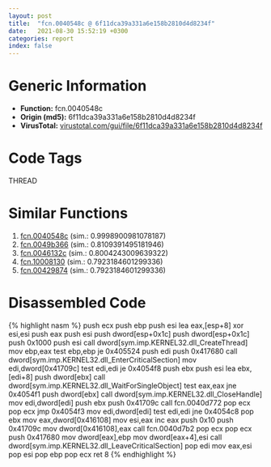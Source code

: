 ```yaml
---
layout: post
title:  "fcn.0040548c @ 6f11dca39a331a6e158b2810d4d8234f"
date:   2021-08-30 15:52:19 +0300
categories: report
index: false
---
```


# Generic Information
- **Function:** fcn.0040548c
- **Origin (md5):** 6f11dca39a331a6e158b2810d4d8234f
- **VirusTotal:** [virustotal.com/gui/file/6f11dca39a331a6e158b2810d4d8234f][virustotal_ref]

# Code Tags
<span class="tag" id="THREAD">THREAD</span>


# Similar Functions

1. [fcn.0040548c][similar_1_ref] (sim.: 0.9998900981078187)
2. [fcn.0049b366][similar_2_ref] (sim.: 0.8109391495181946)
3. [fcn.0046132c][similar_3_ref] (sim.: 0.8004243009639322)
4. [fcn.10008130][similar_4_ref] (sim.: 0.7923184601299336)
5. [fcn.00429874][similar_5_ref] (sim.: 0.7923184601299336)


# Disassembled Code

{% highlight nasm %}
push ecx
push ebp
push esi
lea eax,[esp+8]
xor esi,esi
push eax
push esi
push dword[esp+0x1c]
push dword[esp+0x1c]
push 0x1000
push esi
call dword[sym.imp.KERNEL32.dll_CreateThread]
mov ebp,eax
test ebp,ebp
je 0x405524
push edi
push 0x417680
call dword[sym.imp.KERNEL32.dll_EnterCriticalSection]
mov edi,dword[0x41709c]
test edi,edi
je 0x4054f8
push ebx
push esi
lea ebx,[edi+8]
push dword[ebx]
call dword[sym.imp.KERNEL32.dll_WaitForSingleObject]
test eax,eax
jne 0x4054f1
push dword[ebx]
call dword[sym.imp.KERNEL32.dll_CloseHandle]
mov edi,dword[edi]
push ebx
push 0x41709c
call fcn.0040d772
pop ecx
pop ecx
jmp 0x4054f3
mov edi,dword[edi]
test edi,edi
jne 0x4054c8
pop ebx
mov eax,dword[0x416108]
mov esi,eax
inc eax
push 0x10
push 0x41709c
mov dword[0x416108],eax
call fcn.0040d7b2
pop ecx
pop ecx
push 0x417680
mov dword[eax],ebp
mov dword[eax+4],esi
call dword[sym.imp.KERNEL32.dll_LeaveCriticalSection]
pop edi
mov eax,esi
pop esi
pop ebp
pop ecx
ret 8
{% endhighlight %}


[similar_1_ref]: /report/fcn.0040548c@fbf34fa6d7da2b8e1de5133a8ca34847
[similar_2_ref]: /report/fcn.0049b366@b3771987fba16f4fba07d1109ec72c76
[similar_3_ref]: /report/fcn.0046132c@9c2b894b84f59672d8be2e984066f76f
[similar_4_ref]: /report/fcn.10008130@e5d49e0823e602f2ee948ac39d32c1eb
[similar_5_ref]: /report/fcn.00429874@9c2b894b84f59672d8be2e984066f76f
[virustotal_ref]: https://www.virustotal.com/gui/file/6f11dca39a331a6e158b2810d4d8234f